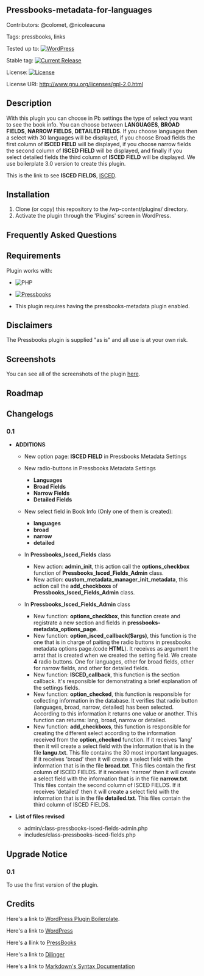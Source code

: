 ## Pressbooks-metadata-for-languages
 
Contributors: @colomet,  @nicoleacuna

Tags: pressbooks, links

Tested up to: [![WordPress](https://img.shields.io/wordpress/v/akismet.svg)](https://wordpress.org/download/)


Stable tag: [![Current Release](https://img.shields.io/github/release/Books4Languages/pressbooks-metadata-isced.svg)](https://github.com/Books4Languages/pressbooks-metadata-isced/releases/latest/)

License:  [![License](https://img.shields.io/badge/license-GPL--2.0%2B-red.svg)](https://github.com/Books4Languages/pressbooks-metadata-isced/blob/master/license.txt)

License URI: http://www.gnu.org/licenses/gpl-2.0.html

## Description  
With this plugin you can choose in Pb settings the type of select you want to see the book info. You can choose between **LANGUAGES**, **BROAD FIELDS**, **NARROW FIELDS**, **DETAILED FIELDS**. If you choose languages then a select with 30 languages will be displayed, if you choose Broad fields the first column of **ISCED FIELD** will be displayed, if you choose narrow fields the second column of **ISCED FIELD** will be displayed, and finally if you select detailed fields the third column of **ISCED FIELD** will be displayed. We use boilerplate 3.0 version to create this plugin.


This is the link to see **ISCED FIELDS**, [ISCED](http://alliance4universities.eu/wp-content/uploads/2017/03/ISCED-2013-Fields-of-education.pdf).

## Installation 
1. Clone (or copy) this repository to the /wp-content/plugins/ directory.
2. Activate the plugin through the  'Plugins' screen in WordPress.

## Frequently Asked Questions 


## Requirements 
Plugin works with:

- ![PHP](https://img.shields.io/badge/PHP-5.6.X-blue.svg)

- [![Pressbooks](https://img.shields.io/badge/Pressbooks-V%203.9.9-red.svg)](https://github.com/pressbooks/pressbooks/releases/tag/3.9.9)

- This plugin requires having the pressbooks-metadata plugin enabled.


## Disclaimers 
The Pressbooks plugin is supplied "as is" and all use is at your own risk.

## Screenshots 
You can see all of the screenshots of the plugin [here](https://github.com/Books4Languages/pressbooks-metadata-isced/blob/master/pressbooks-isced-fields/screenshots/screenshots.md).
## Roadmap


## Changelogs 

### 0.1
* **ADDITIONS**

	* New option page: **ISCED FIELD** in Pressbooks Metadata Settings
	* New radio-buttons in Pressbooks Metadata Settings
	 	* **Languages**
	 	* **Broad Fields**
	 	* **Narrow Fields**
	 	* **Detailed Fields**
	* New select field in Book Info (Only one of them is created): 
	 	* **languages**
	 	* **broad**
	 	* **narrow**
	 	* **detailed**

 	* In **Pressbooks_Isced_Fields** class 

 		* New action: **admin_init**, this action call the **options_checkbox** function of **Pressbooks_Isced_Fields_Admin** class.
 		* New action: **custom_metadata_manager_init_metadata**, this action call the **add_checkboxs** of **Pressbooks_Isced_Fields_Admin** class.

	* In **Pressbooks_Isced_Fields_Admin** class 	

		* New function:  **options_checkbox**, this function create and registrate a new section and fields in **pressbooks-metadata_options_page**.
		* New function: **option_isced_callback($args)**, this function is the one that is in charge of paiting the radio buttons in pressbooks metadata options page.(code **HTML**). It receives as argument the arrat that is created when we created the setting field. We create **4** radio buttons. One for languages, other for broad fields, other for narrow fields, and other for detailed fields.
		* New function: **ISCED_callback**,  this function is the section callback. It's responsible for demonstrating a brief explanation of the settings fields.
		* New function: **option_checked**, this function is responsible for collecting information in the database. It verifies that radio button (languages, broad, narrow, detailed) has been selected. According to this information it returns one value or another. This function can returns: lang, broad, narrow or detailed.
		* New function: **add_checkboxs**, this function is responsible for creating the different select according to the information received from the **option_checked** function. If it receives 'lang' then it will create a select field with the information that is in the file **langu.txt**. This file contains the 30 most important languages. If it receives 'broad' then it will create a select field with the information that is in the file **broad.txt**. This files contain the first column of ISCED FIELDS. If it receives 'narrow' then it will create a select field with the information that is in the file **narrow.txt**. This files contain the second column of ISCED FIELDS. If it receives 'detailed' then it will create a select field with the information that is in the file **detailed.txt**. This files contain the third column of ISCED FIELDS. 



* **List of files revised**

	* admin/class-pressbooks-isced-fields-admin.php
	* includes/class-pressbooks-isced-fields.php



## Upgrade Notice 

### 0.1
To use the first version of the plugin.


## Credits 
Here's a link to [WordPress Plugin Boilerplate](http://wppb.io/).

Here's a link to [WordPress](https://wordpress.org/)

Here's a llink to [PressBooks](https://pressbooks.org/get-involved/)

Here's a link to [Dilinger](http://dillinger.io/)

Here's a link to [Markdown's Syntax Documentation](https://daringfireball.net/projects/markdown/syntax)



